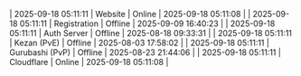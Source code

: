 | 2025-09-18 05:11:11 | Website | Online | 2025-09-18 05:11:08 |
| 2025-09-18 05:11:11 | Registration | Offline | 2025-09-09 16:40:23 |
| 2025-09-18 05:11:11 | Auth Server | Offline | 2025-08-18 09:33:31 |
| 2025-09-18 05:11:11 | Kezan (PvE) | Offline | 2025-08-03 17:58:02 |
| 2025-09-18 05:11:11 | Gurubashi (PvP) | Offline | 2025-08-23 21:44:06 |
| 2025-09-18 05:11:11 | Cloudflare | Online | 2025-09-18 05:11:08 |
